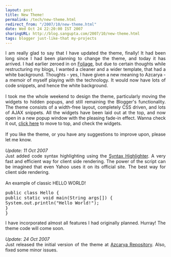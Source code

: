 ```yaml
---
layout: post
title: New Theme!
permalink: /tech/new-theme.html
redirect_from: "/2007/10/new-theme.html"
date: Wed Oct 24 22:20:00 IST 2007
sharingURL: http://blog.sangupta.com/2007/10/new-theme.html
tags: blogger just-like-that my-projects
---
```


<div align="justify">
    I am really glad to say that I have updated the theme, finally! It had been long since I had been planning to change the theme, and today it has arrived. I had earlier zeroed in on 
    <a href="http://azcarya.blogspot.com/2007/09/new-theme-soon-really-soon.html" title="Foliage In XML">Foliage</a>, but due to certain thoughts while restructuring my blogs, I wanted a cleaner and a wider template, that had a white background. Thoughts - yes, I have given a new meaning to Azcarya - a memoir of myself playing with the technology. It would now have lots of code snippets, and hence the white background.
    <br>
    <br>I took me the whole weekend to design the theme, particularly moving the widgets to hidden popups, and still remaining the Blogger's functionality. The theme consists of a width-free layout, completely CSS driven, and lots of AJAX snippets. All the widgets have been laid out at the top, and now open in a new popup window with the pleasing fade-in effect. Wanna check it out, 
    <a href="javascript:void(0);" onclick="'$(">click here</a> to move to top, and check the widgets.
    <br>
    <br>If you like the theme, or you have any suggestions to improve upon, please let me know.
    <br>
    <br>
    <span style="font-style:italic;">Update: 11 Oct 2007</span>
    <br>Just added code syntax highlighting using the 
    <a href="http://code.google.com/p/syntaxhighlighter" title="Syntax Highlighter">Syntax Highlighter</a>. A very fast and efficient way for client side rendering. The power of the script can be imagined that even Yahoo uses it on its official site. The best way for client side rendering.
    <br>
    <br>An example of classic HELLO WORLD!
    <br>
    <pre class="brush: java">public class Hello {<br>public static void main(String args[]) {<br>System.out.println("Hello World!");<br>}<br>}<br></pre>I have incorporated almost all features I had originally planned. Hurray! The theme code will come soon.
    <br>
    <br>
    <span style="font-style:italic;">Update: 24 Oct 2007</span>
    <br>Just released the initial version of the theme at 
    <a href="http://azcarya.googlecode.com" title="Azcarya Google Code Repository">Azcarya Repository</a>. Also, fixed some minor issues.
    <br>
    <br>
</div>
